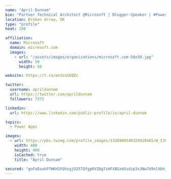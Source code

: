 ```yaml
---
name: "April Dunnam"
bio: "Partner Technical Architect @Microsoft | Blogger-Speaker | #PowerApps, #PowerAutomate, #Office365, #SharePoint | #WIT | #Karaoke Queen"
location: Broken Arrow, OK
type: "profile"
heat: 108

affiliation:
  name: Microsoft
  domain: microsoft.com
  images:
    - url: "/assets/images/organizations/microsoft.com-50x50.jpg"
      width: 50
      height: 50

website: https://t.co/enJuiGEQZc

twitter:
  username: aprildunnam
  url: https://twitter.com/aprildunnam
  followers: 7372

linkedin:
  url: https://www.linkedin.com/public-profile/in/april-dunnam

topics:
  - Power Apps

images:
  - url: https://pbs.twimg.com/profile_images/1326986540329918465/W_IJ6Ih2_400x400.jpg
    width: 400
    height: 400
    isCached: true
    title: "April Dunnam"

secured: "goFaEoukP7WKH2FQhzgjD25TQfgpRVIBg7sHFXBGxm5sdzp3x3Nw7d9nlXbhjG4/0CmlRiRwbmiSr7xCAA3uUpkrsZ1QIaEdUMrDZWxNBvu6Uwg/BjhBi7EdVetAFl/Mv2CpfaUkYI1Hxy49iycSRa4L4k/snN0TdZ+RaiHp3EWgFOiPfkdh4YM89a2rs5ju5Zbh4mmN5pC1jR9/s9nly8Qh9wrOqGu0n//G+iVkXRiuaNc2jeq3eyF7xJwpvtClrD8tlitz+CYUl3CSCXCHY8HNB1R8A7mgwMgqxjxgQaI+K0r5iC+BfETzjw0ltnOzJj0Iyo8FUyJVBQx3+pJuV2dlHQgGTWm9uJrT/AY0yUoYDFI/Lcu096T6i5Wibws7MArkpf2o7OZDBuSH6FU9CN+OSvXlS/wsghDOS9V2mPw=;RybHYZX4XdCuG8yevGi3Iw=="
---
```


